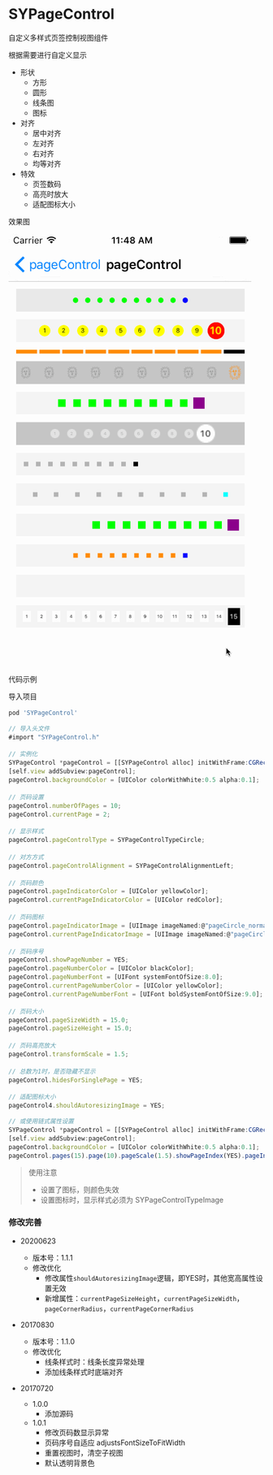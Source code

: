 # SYPageControl
自定义多样式页签控制视图组件

根据需要进行自定义显示
* 形状
  * 方形
  * 圆形
  * 线条图
  * 图标
* 对齐
  * 居中对齐
  * 左对齐
  * 右对齐
  * 均等对齐
* 特效
  * 页签数码
  * 高亮时放大
  * 适配图标大小

效果图

![SYPageControl.gif](./SYPageControl.gif)


代码示例

导入项目
~~~ javascript
pod 'SYPageControl'
~~~

~~~ javascript
// 导入头文件
#import "SYPageControl.h"

// 实例化
SYPageControl *pageControl = [[SYPageControl alloc] initWithFrame:CGRectMake(10.0, 10.0, (self.view.frame.size.width - 10.0 * 2), 30.0)];
[self.view addSubview:pageControl];
pageControl.backgroundColor = [UIColor colorWithWhite:0.5 alpha:0.1];

// 页码设置
pageControl.numberOfPages = 10;
pageControl.currentPage = 2;

// 显示样式
pageControl.pageControlType = SYPageControlTypeCircle;

// 对方方式
pageControl.pageControlAlignment = SYPageControlAlignmentLeft;

// 页码颜色
pageControl.pageIndicatorColor = [UIColor yellowColor];
pageControl.currentPageIndicatorColor = [UIColor redColor];

// 页码图标
pageControl.pageIndicatorImage = [UIImage imageNamed:@"pageCircle_normal"];
pageControl.currentPageIndicatorImage = [UIImage imageNamed:@"pageCircle_selected"];

// 页码序号
pageControl.showPageNumber = YES;
pageControl.pageNumberColor = [UIColor blackColor];
pageControl.pageNumberFont = [UIFont systemFontOfSize:8.0];
pageControl.currentPageNumberColor = [UIColor yellowColor];
pageControl.currentPageNumberFont = [UIFont boldSystemFontOfSize:9.0];

// 页码大小
pageControl.pageSizeWidth = 15.0;
pageControl.pageSizeHeight = 15.0;

// 页码高亮放大
pageControl.transformScale = 1.5;

// 总数为1时，是否隐藏不显示
pageControl.hidesForSinglePage = YES;

// 适配图标大小
pageControl4.shouldAutoresizingImage = YES;

~~~

~~~ javascript
// 或使用链式属性设置
SYPageControl *pageControl = [[SYPageControl alloc] initWithFrame:CGRectMake(10.0, 10.0, (self.view.frame.size.width - 10.0 * 2), 30.0)];
[self.view addSubview:pageControl];
pageControl.backgroundColor = [UIColor colorWithWhite:0.5 alpha:0.1];
pageControl.pages(15).page(10).pageScale(1.5).showPageIndex(YES).pageIndexColor([UIColor blackColor]).currentPageIndexColor([UIColor whiteColor]).pageAlignment(SYPageControlAlignmentEqual).pageType(SYPageControlTypeSquare).pageColor([UIColor whiteColor]).currentPageColor([UIColor blackColor]).pageHeight(15.0).pageWidth(30.0);
~~~

> 使用注意
> * 设置了图标，则颜色失效
> * 设置图标时，显示样式必须为 SYPageControlTypeImage


### 修改完善
* 20200623
  * 版本号：1.1.1
  * 修改优化
    * 修改属性`shouldAutoresizingImage`逻辑，即YES时，其他宽高属性设置无效
    * 新增属性：`currentPageSizeHeight`，`currentPageSizeWidth`，`pageCornerRadius`，`currentPageCornerRadius`


* 20170830
  * 版本号：1.1.0
  * 修改优化
    * 线条样式时：线条长度异常处理
    * 添加线条样式时底端对齐

* 20170720
  * 1.0.0 
    * 添加源码
  * 1.0.1 
    * 修改页码数显示异常
    * 页码序号自适应 adjustsFontSizeToFitWidth
    * 重置视图时，清空子视图
    * 默认透明背景色

